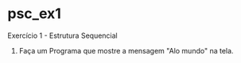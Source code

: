 # psc_ex1
Exercício 1 - Estrutura Sequencial
1. Faça um Programa que mostre a mensagem "Alo mundo" na tela.
